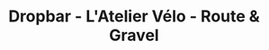---
title: "Dropbar - L'Atelier Vélo - Route & Gravel"
url: /meudon/dropbar-latelier-velo-route-et-gravel/
shop: vélo
---